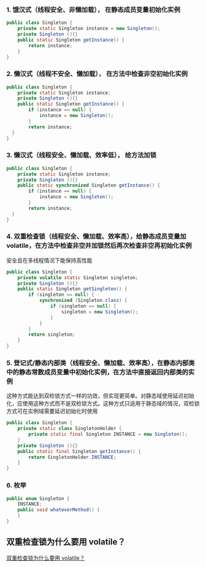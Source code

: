 ### 1. 饿汉式（线程安全、非懒加载）， 在静态成员变量初始化实例

```java
public class Singleton {
    private static Singleton instance = new Singleton();
    private Singleton (){}
    public static Singleton getInstance() {
        return instance;
    }
}
```

### 2. 懒汉式（线程不安全、懒加载）， 在方法中检查非空初始化实例

```java
public class Singleton {
    private static Singleton instance;
    private Singleton (){}
    public static Singleton getInstance() {
        if (instance == null) {
            instance = new Singleton();
        }
        return instance;
  }
}
```

### 3. 懒汉式（线程安全、懒加载、效率低）， 给方法加锁

```java
public class Singleton {
    private static Singleton instance;
    private Singleton (){}
    public static synchronized Singleton getInstance() {
        if (instance == null) {
            instance = new Singleton();
        }
        return instance;
  }
}
```

### 4. 双重检查锁（线程安全、懒加载、效率高），给静态成员变量加 volatile，在方法中检查非空并加锁然后再次检查非空再初始化实例


安全且在多线程情况下能保持高性能

```java
public class Singleton {
    private volatile static Singleton singleton;
    private Singleton (){}
    public static Singleton getSingleton() {
        if (singleton == null) {
            synchronized (Singleton.class) {
                if (singleton == null) {
                    singleton = new Singleton();
                }
            }
        }
        return singleton;
    }
}
```

### 5. 登记式/静态内部类（线程安全、懒加载、效率高），在静态内部类中的静态常数成员变量中初始化实例，在方法中直接返回内部类的实例


这种方式能达到双检锁方式一样的功效，但实现更简单。对静态域使用延迟初始化，应使用这种方式而不是双检锁方式。这种方式只适用于静态域的情况，双检锁方式可在实例域需要延迟初始化时使用

```java
public class Singleton {
    private static class SingletonHolder {
        private static final Singleton INSTANCE = new Singleton();
    }
    private Singleton (){}
    public static final Singleton getInstance() {
        return SingletonHolder.INSTANCE;
    }
}
```

### 6. 枚举

```java
public enum Singleton {
    INSTANCE;
    public void whateverMethod() {
    }
}
```

## 双重检查锁为什么要用 volatile？

[双重检查锁为什么要用 volatile？](../重要/volatile的原理？)

